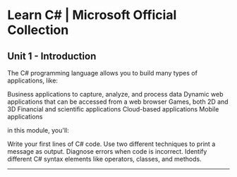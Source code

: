 # Learn C# | Microsoft Official Collection

## Unit 1 - Introduction

The C# programming language allows you to build many types of applications, like:

  Business applications to capture, analyze, and process data
  Dynamic web applications that can be accessed from a web browser
  Games, both 2D and 3D
  Financial and scientific applications
  Cloud-based applications
  Mobile applications

in this module, you'll:

  Write your first lines of C# code.
  Use two different techniques to print a message as output.
  Diagnose errors when code is incorrect.
  Identify different C# syntax elements like operators, classes, and methods.


---




